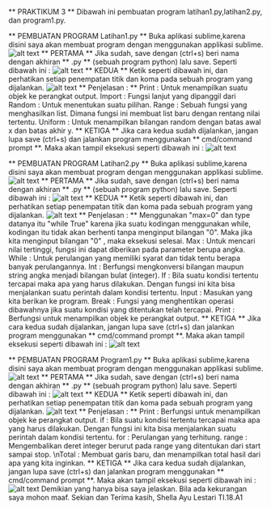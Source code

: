 ** PRAKTIKUM 3 **
Dibawah ini pembuatan program latihan1.py,latihan2.py, dan program1.py.

** PEMBUATAN PROGRAM Latihan1.py  ** 
Buka aplikasi sublime,karena disini saya akan membuat program dengan menggunakan applikasi sublime.
![alt text](1.png)
** PERTAMA **
Jika sudah, save dengan (ctrl+s) beri nama dengan akhiran ** .py ** (sebuah program python) lalu save. Seperti dibawah ini :
![alt text](2.png)
** KEDUA **
Ketik seperti dibawah ini, dan perhatikan setiap penempatan titik dan koma pada sebuah program yang dijalankan.
![alt text](3.png)
** Penjelasan : **
Print	: Untuk menampilkan suatu objek ke perangkat output.
Import 	: Fungsi lanjut yang dipanggil dari
Random	: Untuk menentukan suatu pilihan.
Range	: Sebuah fungsi yang menghasilkan list. Dimana fungsi ini membuat list baru dengan rentang nilai tertentu.
Uniform	: Untuk menampilkan bilangan random dengan batas awal x  dan batas akhir y.
** KETIGA **
Jika cara kedua sudah dijalankan, jangan lupa save (ctrl+s) dan jalankan program menggunakan ** cmd/command prompt **. Maka akan tampil eksekusi seperti dibawah ini :
![alt text](4.png)

** PEMBUATAN PROGRAM Latihan2.py **
Buka aplikasi sublime,karena disini saya akan membuat program dengan menggunakan applikasi sublime.
![alt text](1.png)
** PERTAMA **
Jika sudah, save dengan (ctrl+s) beri nama dengan akhiran ** .py ** (sebuah program python) lalu save. Seperti dibawah ini :
![alt text](5.png)
** KEDUA **
Ketik seperti dibawah ini, dan perhatikan setiap penempatan titik dan koma pada sebuah program yang dijalankan.
![alt text](6.png)
** Penjelasan : **
Menggunakan "max=0" dan type datanya itu "while True" karena jika suatu kodingan menggunakan while, kodingan itu tidak akan berhenti tanpa menginput bilangan "0". Maka jika kita menginput bilangan "0" , maka eksekusi selesai.
Max	: Untuk mencari nilai tertinggi, fungsi ini dapat diberikan pada parameter berupa angka.
While	: Untuk perulangan yang memiliki syarat dan tidak tentu berapa banyak perulangannya.
Int	: Berfungsi mengkonversi bilangan maupun string angka menjadi bilangan bulat (integer).
If	: Bila suatu kondisi tertentu tercapai maka apa yang harus dilakukan. Dengan fungsi ini kita bisa menjalankan suatu perintah dalam kondisi tertentu. 
Input	: Masukan yang kita berikan ke program.
Break	: Fungsi yang menghentikan operasi dibawahnya jika suatu kondisi yang ditentukan telah tercapai.
Print	: Berfungsi untuk menampilkan objek ke perangkat output.
** KETIGA **
Jika cara kedua sudah dijalankan, jangan lupa save (ctrl+s) dan jalankan program menggunakan ** cmd/command prompt **. Maka akan tampil eksekusi seperti dibawah ini :
![alt text](7.png)

** PEMBUATAN PROGRAM Program1.py **
Buka aplikasi sublime,karena disini saya akan membuat program dengan menggunakan applikasi sublime.
![alt text](1.png)
** PERTAMA **
Jika sudah, save dengan (ctrl+s) beri nama dengan akhiran ** .py ** (sebuah program python) lalu save. Seperti dibawah ini :
![alt text](8.png)
** KEDUA **
Ketik seperti dibawah ini, dan perhatikan setiap penempatan titik dan koma pada sebuah program yang dijalankan.
![alt text](9.png)
** Penjelasan : **
Print		: Berfungsi untuk menampilkan objek ke perangkat output.
if		: Bila suatu kondisi tertentu tercapai maka apa yang harus dilakukan. Dengan fungsi ini kita bisa menjalankan suatu perintah dalam kondisi tertentu. 
for		: Perulangan yang terhitung.
range		: Mengembalikan deret integer berurut pada range yang ditentukan dari start sampai stop.
\nTotal		: Membuat garis baru, dan menampilkan total hasil dari apa yang kita inginkan.
** KETIGA **
Jika cara kedua sudah dijalankan, jangan lupa save (ctrl+s) dan jalankan program menggunakan ** cmd/command prompt **. Maka akan tampil eksekusi seperti dibawah ini :
![alt text](10.png)
Demikian yang hanya bisa saya jelaskan. Bila ada kekurangan saya mohon maaf. Sekian dan Terima kasih, Shella Ayu Lestari TI.18.A1
